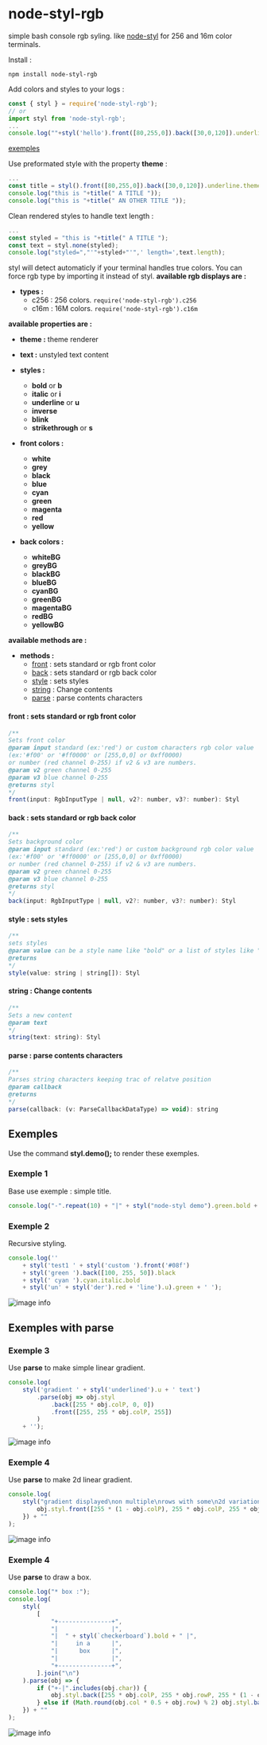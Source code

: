# node-styl-rgb
simple bash console rgb syling. like [node-styl](https://www.npmjs.com/package/node-styl)
 for 256 and 16m color terminals.

 Install :

 ```
 npm install node-styl-rgb
 ```


Add colors and styles to your logs :
```javascript
const { styl } = require('node-styl-rgb');
// or
import styl from 'node-styl-rgb';
...
console.log(""+styl('hello').front([80,255,0]).back([30,0,120]).underline);
```
[exemples](#exemples)


 Use preformated style with the property **theme** :
```javascript
...
const title = styl().front([80,255,0]).back([30,0,120]).underline.theme;
console.log("this is "+title(" A TITLE "));
console.log("this is "+title(" AN OTHER TITLE "));
```

 Clean rendered styles to handle text length :
 ```javascript
 ...
 const styled = "this is "+title(" A TITLE ");
 const text = styl.none(styled);
 console.log("styled=","'"+styled+"'",' length=',text.length);
 ```


styl will detect automaticly if your terminal handles true colors.
You can force rgb type by importing it instead of styl.
**available rgb displays are :**
* **types :**
	* c256 : 256 colors. ```require('node-styl-rgb').c256 ```
	* c16m : 16M colors. ```require('node-styl-rgb').c16m ```


**available properties are :**

* **theme :** theme renderer

* **text :** unstyled text content

* **styles :**
	* **bold** or **b**
	* **italic** or **i**
	* **underline** or **u**
	* **inverse**
	* **blink**
	* **strikethrough** or **s**

* **front colors :**
	* **white**
	* **grey**
	* **black**
	* **blue**
	* **cyan**
	* **green**
	* **magenta**
	* **red**
	* **yellow**

* **back colors :**
	* **whiteBG**
	* **greyBG**
	* **blackBG**
	* **blueBG**
	* **cyanBG**
	* **greenBG**
	* **magentaBG**
	* **redBG**
	* **yellowBG**

**available methods are :**
	
<!-- methods [ -->
* **methods :**
	 * [front](#method_front) : sets standard or rgb front color
	 * [back](#method_back) : sets standard or rgb back color
	 * [style](#method_style) : sets styles
	 * [string](#method_string) : Change contents
	 * [parse](#method_parse) : parse contents characters

#### <a name="method_front"></a> **front** : sets standard or rgb front color
```javascript
/**
Sets front color
@param input standard (ex:'red') or custom characters rgb color value
(ex:'#f00' or '#ff0000' or [255,0,0] or 0xff0000)
or number (red channel 0-255) if v2 & v3 are numbers.
@param v2 green channel 0-255
@param v3 blue channel 0-255
@returns styl
*/
front(input: RgbInputType | null, v2?: number, v3?: number): Styl
```
#### <a name="method_back"></a> **back** : sets standard or rgb back color
```javascript
/**
Sets background color
@param input standard (ex:'red') or custom background rgb color value
(ex:'#f00' or '#ff0000' or [255,0,0] or 0xff0000)
or number (red channel 0-255) if v2 & v3 are numbers.
@param v2 green channel 0-255
@param v3 blue channel 0-255
@returns styl
*/
back(input: RgbInputType | null, v2?: number, v3?: number): Styl
```
#### <a name="method_style"></a> **style** : sets styles
```javascript
/**
sets styles
@param value can be a style name like "bold" or a list of styles like "bold,i,u" or ["bold","i","u"]
@returns
*/
style(value: string | string[]): Styl
```
#### <a name="method_string"></a> **string** : Change contents
```javascript
/**
Sets a new content
@param text
*/
string(text: string): Styl
```
#### <a name="method_parse"></a> **parse** : parse contents characters
```javascript
/**
Parses string characters keeping trac of relatve position
@param callback
@returns
*/
parse(callback: (v: ParseCallbackDataType) => void): string
```

<!-- ] methods -->
## Exemples<a name="exemples"></a>

Use the command **styl.demo();** to render these exemples.

### Exemple 1
Base use exemple : simple title.
```javascript
console.log("-".repeat(10) + "|" + styl("node-styl demo").green.bold + "|" + "-".repeat(10));
```

### Exemple 2
Recursive styling.
```javascript
console.log('' 
	+ styl('test1 ' + styl('custom ').front('#08f')
	+ styl('green ').back([100, 255, 50]).black
	+ styl(' cyan ').cyan.italic.bold
	+ styl('un' + styl('der').red + 'line').u).green + ' ');
```
![image info](./imgs/exemple0.png)


## Exemples with **parse**

### Exemple 3
Use **parse** to make simple linear gradient.
```javascript
console.log(
	styl('gradient ' + styl('underlined').u + ' text')
		.parse(obj => obj.styl
			.back([255 * obj.colP, 0, 0])
			.front([255, 255 * obj.colP, 255])
		)
	+ '');
```

![image info](./imgs/exemple1.png)


### Exemple 4
Use **parse** to make 2d linear gradient.
```javascript
console.log(
	styl("gradient displayed\non multiple\nrows with some\n2d variations").parse(obj => {
		obj.styl.front([255 * (1 - obj.colP), 255 * obj.colP, 255 * obj.rowP]);
	}) + ""
);
```
![image info](./imgs/exemple2.png)


### Exemple 4
Use **parse** to draw a box.
```javascript
console.log("* box :");
console.log(
	styl(
		[
			"+---------------+",
			"|               |",
			"|  " + styl(`checkerboard`).bold + " |",
			"|     in a      |",
			"|      box      |",
			"|               |",
			"+---------------+",
		].join("\n")
	).parse(obj => {
		if ("+-|".includes(obj.char)) {
			obj.styl.back([255 * obj.colP, 255 * obj.rowP, 255 * (1 - obj.colP * obj.rowP)]).hidden;
		} else if (Math.round(obj.col * 0.5 + obj.row) % 2) obj.styl.back("#444");
	}) + ""
);
```
![image info](./imgs/exemple3.png)